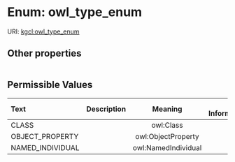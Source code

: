 
# Enum: owl_type_enum




URI: [kgcl:owl_type_enum](http://w3id.org/kgcl/owl_type_enum)


## Other properties

|  |  |  |
| --- | --- | --- |

## Permissible Values

| Text | Description | Meaning | Other Information |
| :--- | :---: | :---: | ---: |
| CLASS |  | owl:Class |  |
| OBJECT_PROPERTY |  | owl:ObjectProperty |  |
| NAMED_INDIVIDUAL |  | owl:NamedIndividual |  |

